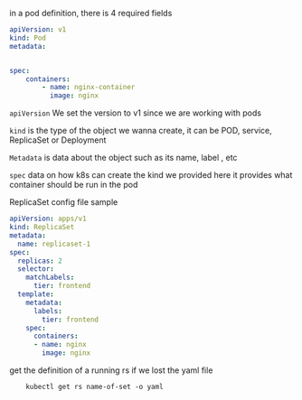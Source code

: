 in a pod definition, there is 4 required fields

```yaml
apiVersion: v1
kind: Pod
metadata:


spec:
    containers:
        - name: nginx-container
          image: nginx


```

`apiVersion` We set the version to v1 since we are working with pods

`kind` is the type of the object we wanna create, it can be POD, service, ReplicaSet or  Deployment

`Metadata` is data about the object such as its name, label , etc

`spec` data on how k8s can create the kind we provided here it provides what container should be run in the pod

ReplicaSet config file sample

```yaml
apiVersion: apps/v1
kind: ReplicaSet
metadata:
  name: replicaset-1
spec:
  replicas: 2
  selector:
    matchLabels:
      tier: frontend
  template:
    metadata:
      labels:
        tier: frontend
    spec:
      containers:
      - name: nginx
        image: nginx
```

get the definition of a running rs if we lost the yaml file

        kubectl get rs name-of-set -o yaml

  